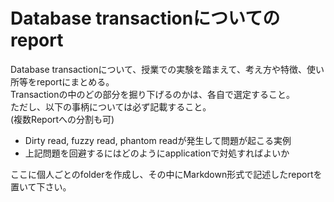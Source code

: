 # Database transactionについてのreport

Database transactionについて、授業での実験を踏まえて、考え方や特徴、使い所等をreportにまとめる。  
Transactionの中のどの部分を掘り下げるのかは、各自で選定すること。  
ただし、以下の事柄については必ず記載すること。  
(複数Reportへの分割も可)

- Dirty read, fuzzy read, phantom readが発生して問題が起こる実例
- 上記問題を回避するにはどのようにapplicationで対処すればよいか

ここに個人ごとのfolderを作成し、その中にMarkdown形式で記述したreportを置いて下さい。